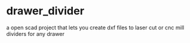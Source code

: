 drawer_divider
==============

a open scad project that lets you create dxf files to laser cut or cnc mill dividers for any drawer  